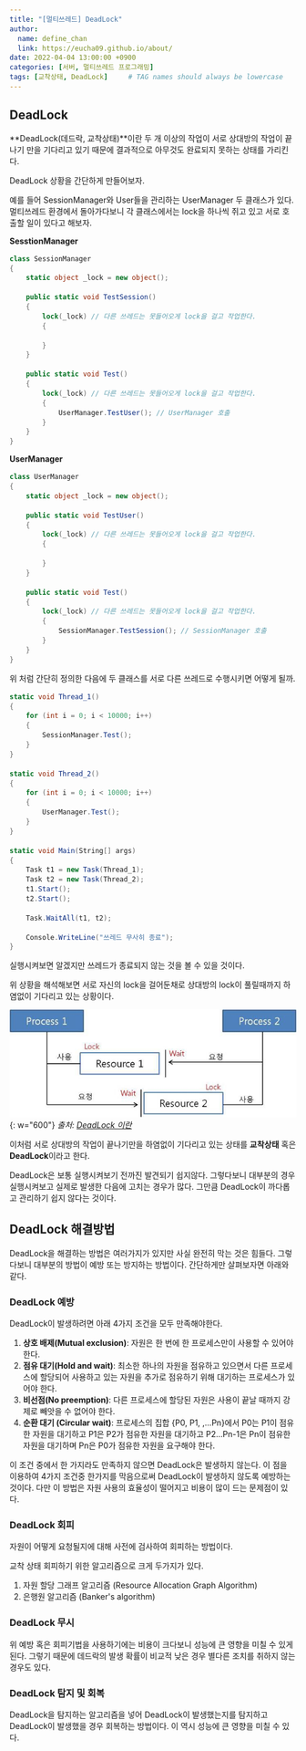 ```yaml
---
title: "[멀티쓰레드] DeadLock"
author:
  name: define_chan
  link: https://eucha09.github.io/about/
date: 2022-04-04 13:00:00 +0900
categories: [서버, 멀티쓰레드 프로그래밍]
tags: [교착상태, DeadLock]     # TAG names should always be lowercase
---
```


## **DeadLock**

**DeadLock(데드락, 교착상태)**이란 두 개 이상의 작업이 서로 상대방의 작업이 끝나기 만을 기다리고 있기 때문에 결과적으로 아무것도 완료되지 못하는 상태를 가리킨다.

DeadLock 상황을 간단하게 만들어보자.

예를 들어 SessionManager와 User들을 관리하는 UserManager 두 클래스가 있다. 멀티쓰레드 환경에서 돌아가다보니 각 클래스에서는 lock을 하나씩 쥐고 있고 서로 호출할 일이 있다고 해보자.

**SesstionManager**
```cs
class SessionManager
{
    static object _lock = new object();

    public static void TestSession()
    {
        lock(_lock) // 다른 쓰레드는 못들어오게 lock을 걸고 작업한다.
        {

        }
    }

    public static void Test()
    {
        lock(_lock) // 다른 쓰레드는 못들어오게 lock을 걸고 작업한다.
        {
            UserManager.TestUser(); // UserManager 호출
        }
    }
}
```
**UserManager**
```cs
class UserManager
{
    static object _lock = new object();

    public static void TestUser()
    {
        lock(_lock) // 다른 쓰레드는 못들어오게 lock을 걸고 작업한다.
        {

        }
    }

    public static void Test()
    {
        lock(_lock) // 다른 쓰레드는 못들어오게 lock을 걸고 작업한다.
        {
            SessionManager.TestSession(); // SessionManager 호출
        }
    }
}
```

위 처럼 간단히 정의한 다음에 두 클래스를 서로 다른 쓰레드로 수행시키면 어떻게 될까.

```cs
static void Thread_1()
{
    for (int i = 0; i < 10000; i++)
    {
        SessionManager.Test();
    }
}

static void Thread_2()
{
    for (int i = 0; i < 10000; i++)
    {
        UserManager.Test();
    }
}

static void Main(String[] args)
{
    Task t1 = new Task(Thread_1);
    Task t2 = new Task(Thread_2);
    t1.Start();
    t2.Start();

    Task.WaitAll(t1, t2);

    Console.WriteLine("쓰레드 무사히 종료");
}
```

실행시켜보면 알겠지만 쓰레드가 종료되지 않는 것을 볼 수 있을 것이다.

위 상황을 해석해보면 서로 자신의 lock을 걸어둔채로 상대방의 lock이 풀릴때까지 하염없이 기다리고 있는 상황이다.

![DeadLock](/assets/img/posts/webserver/DeadLock.jpg){: w="600"}
_출처: [DeadLock 이란](https://hckcksrl.medium.com/deadlock-%EC%9D%B4%EB%9E%80-8100261a66c3)_

이처럼 서로 상대방의 작업이 끝나기만을 하염없이 기다리고 있는 상태를 **교착상태** 혹은 **DeadLock**이라고 한다.

DeadLock은 보통 실행시켜보기 전까진 발견되기 쉽지않다. 그렇다보니 대부분의 경우 실행시켜보고 실제로 발생한 다음에 고치는 경우가 많다. 그만큼 DeadLock이 까다롭고 관리하기 쉽지 않다는 것이다.

## **DeadLock 해결방법**

DeadLock을 해결하는 방법은 여러가지가 있지만 사실 완전히 막는 것은 힘들다. 그렇다보니 대부분의 방법이 예방 또는 방지하는 방법이다. 간단하게만 살펴보자면 아래와 같다.

### **DeadLock 예방**

DeadLock이 발생하려면 아래 4가지 조건을 모두 만족해야한다.

1. **상호 배제(Mutual exclusion)**: 자원은 한 번에 한 프로세스만이 사용할 수 있어야 한다.
2. **점유 대기(Hold and wait)**: 최소한 하나의 자원을 점유하고 있으면서 다른 프로세스에 할당되어 사용하고 있는 자원을 추가로 점유하기 위해 대기하는 프로세스가 있어야 한다.
3. **비선점(No preemption)**: 다른 프로세스에 할당된 자원은 사용이 끝날 때까지 강제로 빼앗을 수 없어야 한다.
4. **순환 대기 (Circular wait)**: 프로세스의 집합 {P0, P1, ,…Pn}에서 P0는 P1이 점유한 자원을 대기하고 P1은 P2가 점유한 자원을 대기하고 P2…Pn-1은 Pn이 점유한 자원을 대기하며 Pn은 P0가 점유한 자원을 요구해야 한다.

이 조건 중에서 한 가지라도 만족하지 않으면 DeadLock은 발생하지 않는다. 이 점을 이용하여 4가지 조건중 한가지를 막음으로써 DeadLock이 발생하지 않도록 예방하는 것이다. 다만 이 방법은 자원 사용의 효율성이 떨어지고 비용이 많이 드는 문제점이 있다.

### **DeadLock 회피**

자원이 어떻게 요청될지에 대해 사전에 검사하여 회피하는 방법이다.

교착 상태 회피하기 위한 알고리즘으로 크게 두가지가 있다.

1. 자원 할당 그래프 알고리즘 (Resource Allocation Graph Algorithm)
2. 은행원 알고리즘 (Banker's algorithm)

### **DeadLock 무시**

위 예방 혹은 회피기법을 사용하기에는 비용이 크다보니 성능에 큰 영향을 미칠 수 있게 된다. 그렇기 때문에 데드락의 발생 확률이 비교적 낮은 경우 별다른 조치를 취하지 않는 경우도 있다.

### **DeadLock 탐지 및 회복**

DeadLock을 탐지하는 알고리즘을 넣어 DeadLock이 발생했는지를 탐지하고 DeadLock이 발생했을 경우 회복하는 방법이다. 이 역시 성능에 큰 영향을 미칠 수 있다.
